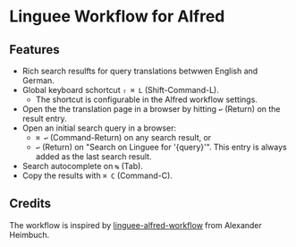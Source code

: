 # Linguee Workflow for Alfred

## Features

* Rich search resulfts for query translations betwwen English and German.
* Global keyboard schortcut `⇧ ⌘ L` (Shift-Command-L).
  * The shortcut is configurable in the Alfred workflow settings.
* Open the the translation page in a browser by hitting `↩` (Return) on the result entry.
* Open an initial search query in a browser:
  * `⌘ ↩` (Command-Return) on any search result, or
  * `↩` (Return) on "Search on Linguee for '{query}'". This entry is always added as the last search result.
* Search autocomplete on `↹` (Tab).
* Copy the results with `⌘ C` (Command-C).

## Credits

The workflow is inspired by [linguee-alfred-workflow](https://github.com/alexander-heimbuch/linguee-alfred-workflow) from Alexander Heimbuch.
